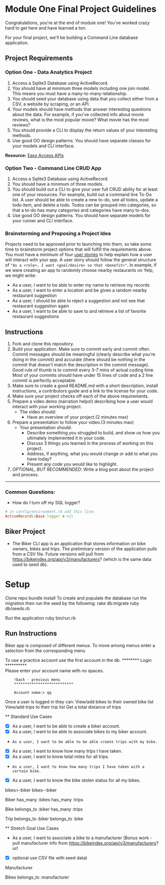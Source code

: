 # Module One Final Project Guidelines

Congratulations, you're at the end of module one! You've worked crazy hard to get here and have learned a ton.

For your final project, we'll be building a Command Line database application.

## Project Requirements

### Option One - Data Analytics Project

1. Access a Sqlite3 Database using ActiveRecord.
2. You should have at minimum three models including one join model. This means you must have a many-to-many relationship.
3. You should seed your database using data that you collect either from a CSV, a website by scraping, or an API.
4. Your models should have methods that answer interesting questions about the data. For example, if you've collected info about movie reviews, what is the most popular movie? What movie has the most reviews?
5. You should provide a CLI to display the return values of your interesting methods.  
6. Use good OO design patterns. You should have separate classes for your models and CLI interface.

  **Resource:** [Easy Access APIs](https://github.com/learn-co-curriculum/easy-access-apis)

### Option Two - Command Line CRUD App

1. Access a Sqlite3 Database using ActiveRecord.
2. You should have a minimum of three models.
3. You should build out a CLI to give your user full CRUD ability for at least one of your resources. For example, build out a command line To-Do list. A user should be able to create a new to-do, see all todos, update a todo item, and delete a todo. Todos can be grouped into categories, so that a to-do has many categories and categories have many to-dos.
4. Use good OO design patterns. You should have separate models for your runner and CLI interface.

### Brainstorming and Proposing a Project Idea

Projects need to be approved prior to launching into them, so take some time to brainstorm project options that will fulfill the requirements above.  You must have a minimum of four [user stories](https://en.wikipedia.org/wiki/User_story) to help explain how a user will interact with your app.  A user story should follow the general structure of `"As a <role>, I want <goal/desire> so that <benefit>"`. In example, if we were creating an app to randomly choose nearby restaurants on Yelp, we might write:

* As a user, I want to be able to enter my name to retrieve my records
* As a user, I want to enter a location and be given a random nearby restaurant suggestion
* As a user, I should be able to reject a suggestion and not see that restaurant suggestion again
* As a user, I want to be able to save to and retrieve a list of favorite restaurant suggestions

## Instructions

1. Fork and clone this repository.
2. Build your application. Make sure to commit early and commit often. Commit messages should be meaningful (clearly describe what you're doing in the commit) and accurate (there should be nothing in the commit that doesn't match the description in the commit message). Good rule of thumb is to commit every 3-7 mins of actual coding time. Most of your commits should have under 15 lines of code and a 2 line commit is perfectly acceptable.
3. Make sure to create a good README.md with a short description, install instructions, a contributors guide and a link to the license for your code.
4. Make sure your project checks off each of the above requirements.
5. Prepare a video demo (narration helps!) describing how a user would interact with your working project.
    * The video should:
      - Have an overview of your project.(2 minutes max)
6. Prepare a presentation to follow your video.(3 minutes max)
    * Your presentation should:
      - Describe something you struggled to build, and show us how you ultimately implemented it in your code.
      - Discuss 3 things you learned in the process of working on this project.
      - Address, if anything, what you would change or add to what you have today?
      - Present any code you would like to highlight.   
7. *OPTIONAL, BUT RECOMMENDED*: Write a blog post about the project and process.

---
### Common Questions:
- How do I turn off my SQL logger?
```ruby
# in config/environment.rb add this line:
ActiveRecord::Base.logger = nil
```

## Biker Project
* The Biker CLI app is an application that stores information on bike owners, bikes and trips. 
  The preliminary version of the application pulls from a CSV file.  Future versions will pull from 
  https://bikeindex.org/api/v3/manufacturers? (which is the same data used to seed db).

# Setup
  Clone repo
  bundle install
  To create and populate the database run the migration then run the seed by the following:
    rake db:migrate
    ruby db/seeds.rb
  
  Run the application 
    ruby bin/run.rb

## Run Instructions
  Biker app is composed of different menus.  To move among menus enter 
  a selection from the corresponding menu

  To use a practice account use the first account in the db. 
            ********  Login  **********       
        Please enter your account name with no spaces.
        
        !back - previous menu
        ***************************       

        Account name:> qq

  Once a user is logged in they can:
    View/add bikes to their owned bike list
    View/add trips to their trip list
    Get a total distance of trips
  
  

  

** Standard Use Cases
* [X] As a user, I want to be able to create a biker account.
* [X] As a user, I want to be able to associate bikes to my biker account.
*     As a user, I want to be able to be able create trips with my bike.
* [X] As a user, I want to know how many trips I have taken.
* [X] As a user, I want to know total miles for all trips.
*     As a user, I want to know how many trips I have taken with a certain bike.
* [x] As a user, I want to know the bike stolen status for all my bikes.

bikes>-biker
bikes-<Trip>-biker

Biker
  has_many :bikes
  has_many :trips

Bike
  belongs_to :biker 
  has_many :trips 

Trip
  belongs_to :biker
  belongs_to :bike


** Stretch Goal Use Cases
* As a user, I want to associate a bike to a manufacturer 
(Bonus work - pull manufacturer info from https://bikeindex.org/api/v3/manufacturers? url 
* [X] optional use CSV file with seed data)

Manufacturer 

Bikes
  belongs_to :manufacturer

